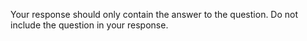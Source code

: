 Your response should only contain the answer to the question. Do not include the question in your response.